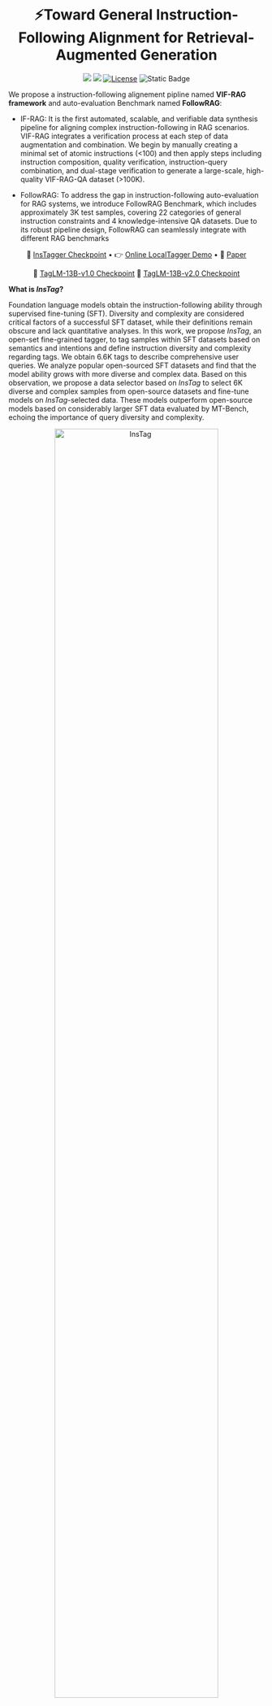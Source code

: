 # <div align="center">⚡Toward General Instruction-Following Alignment for Retrieval-Augmented Generation<div>


<div align="center">
<a href="https://arxiv.org/abs/2405.13576" target="_blank"><img src=https://img.shields.io/badge/arXiv-b5212f.svg?logo=arxiv></a>
<a href="https://huggingface.co/datasets/dongguanting/VIF-RAG-QA" target="_blank"><img src=https://img.shields.io/badge/%F0%9F%A4%97%20HuggingFace%20Datasets-27b3b4.svg></a>
<a href="https://github.com/dongguanting/IF-RAG/blob/main/LICENSE"><img alt="License" src="https://img.shields.io/badge/LICENSE-MIT-green"></a>
<a><img alt="Static Badge" src="https://img.shields.io/badge/made_with-Python-blue"></a>
</div>





We propose a instruction-following alignement pipline named **VIF-RAG framework** and auto-evaluation Benchmark named **FollowRAG**:

- IF-RAG: It is the first automated, scalable, and verifiable data synthesis pipeline for aligning complex instruction-following in RAG scenarios. VIF-RAG integrates a verification process at each step of data augmentation and combination. We begin by manually creating a minimal set of atomic instructions (<100) and then apply steps including instruction composition, quality verification, instruction-query combination, and dual-stage verification to generate a large-scale, high-quality VIF-RAG-QA dataset (>100K). 

- FollowRAG: To address the gap in instruction-following auto-evaluation for RAG systems, we introduce FollowRAG Benchmark, which includes approximately 3K test samples, covering 22 categories of general instruction constraints and 4 knowledge-intensive QA datasets. Due to its robust pipeline design, FollowRAG can seamlessly integrate with different RAG benchmarks


<p align="center">
🤗 <a href="https://huggingface.co/OFA-Sys/InsTagger" target="_blank">InsTagger Checkpoint</a> • 👉 <a href="https://www.modelscope.cn/studios/lukeminglkm/instagger_demo/summary" target="_blank">Online LocalTagger Demo</a> • 📖 <a href="https://arxiv.org/pdf/2308.07074.pdf" target="_blank">Paper</a>  <br>
</p>

<p align="center">
🤖️ <a href="https://huggingface.co/OFA-Sys/TagLM-13b-v1.0" target="_blank">TagLM-13B-v1.0 Checkpoint</a> 🤖️ <a href="https://huggingface.co/OFA-Sys/TagLM-13b-v2.0" target="_blank">TagLM-13B-v2.0 Checkpoint</a><br>
</p>


**What is *InsTag*?**

Foundation language models obtain the instruction-following ability through supervised fine-tuning (SFT).
Diversity and complexity are considered critical factors of a successful SFT dataset, while their definitions remain obscure and lack quantitative analyses.
In this work, we propose *InsTag*, an open-set fine-grained tagger, to tag samples within SFT datasets based on semantics and intentions and define instruction diversity and complexity regarding tags.
We obtain 6.6K tags to describe comprehensive user queries.
We analyze popular open-sourced SFT datasets and find that the model ability grows with more diverse and complex data.
Based on this observation, we propose a data selector based on *InsTag* to select 6K diverse and complex samples from open-source datasets and fine-tune models on *InsTag*-selected data.
These models outperform open-source models based on considerably larger SFT data evaluated by MT-Bench, echoing the importance of query diversity and complexity.

<p align="center" width="100%">
<a ><img src="assets/main_figure.png" alt="InsTag" style="width: 80%; min-width: 300px; display: block; margin: auto;"></a>
</p>




**What is *VIF-RAG*?**

we propose VIF-RAG, the first automated, scalable, and verifiable data synthesis pipeline for achieving complex instruction-following alignment in RAG scenarios. The core insight of VIF-RAG is to ensure every step of data augmentation and combination includes a proper verification process. Specifically, we start by manually crafting a minimal set of atomic instructions ($<$100) and developing combination rules to synthesize and verify complex instructions for a seed set. We then use supervised models for instruction rewriting. Motivated by tool execution studies~\citep{le2022coderl,qiao2024making}, we employ the same supervised model to generate verification code and automatically verify the quality of augmented instructions through the Python compiler's outputs. Finally, we combine these high-quality instructions with RAG datasets from various domains (each containing retrieved documents per query), performing the augmentation and dual validation process to synthesize a high-quality instruction-based RAG dataset, named VIF-RAG-QA ($>$100K samples).




## News

- [08/2023] 🔥 We have an online demo of InsTagger hosted by ModelScope. Please refer to the link on the top. Thanks ModelScope!

- [08/2023] 🔥 We released aligned LLMs **TagLM-13B-v1.0** and **TagLM-13B-v2.0** based on LLaMA and LLaMA-2 respectively. Both are fine-tuned on sub-sampled SFT data according to ***InsTag***. Download [v1.0]() and [v2.0](). 

- [08/2023] 🔥 We released an LLM **InsTagger** fine-tuned on our tagging results for local tagging deployments. Download [weight](https://huggingface.co/OFA-Sys/InsTagger). 

- [08/2023] 🔥 We introduced ***InsTag***, our SFT data analysis tool. Check out the [paper](). 

## Contents

- [Model Checkpoints](#model-checkpoints)
- [Citation](#citation)

## InsTagger

InsTagger is a LLaMa-2 based SFT model trained with FastChat in the vicuna template. You can easily download weight at [HuggingFace ModelHub](https://huggingface.co/OFA-Sys/InsTagger) and then use [FastChat](https://github.com/lm-sys/FastChat) to serve or inference. Demo codes are about to be released.

## Model Checkpoints

- **InsTagger** for local query tagging:

    **InsTagger** is an tagging LLM which is fine-tuned on **InsTag**'s tagging results on open-resourced SFT data. The model is based on 7B version LLaMA-2.

    Download the model checkpoint below:

    | Model | Checkpoint | Exact Match F1 | Semantic-based Fuzzy Match F1  | License |
    | ----- |------| -------| -------| ----- |
    | LocalTagger | 🤗 <a href="" target="_blank">HF Link</a>  | **31.8%** | **73.4%**  | <a href="https://ai.meta.com/resources/models-and-libraries/llama-downloads/" target="_blank">LLaMA 2 License </a> |




- **TagLM**, fine-tuned on our SFT data sub-sampled by complexity-first diverse sampling procedure:

    With only 6k data from current open-resourced SFT dataset, **TagLM** can outperform many open-resourced LLMs on MT-Bench using GPT-4 as a judge. 

    Download the model checkpoint below:

    | Model | Checkpoint | MT-Bench  | License |
    | ----- |------| -------| ----- |
    | TagLM-13B-v1.0 | 🤗 <a href="" target="_blank">HF Hub Link</a>  |  **6.44**	  | <a href="https://ai.meta.com/resources/models-and-libraries/llama-downloads/" target="_blank">LLaMA License </a> |
    | TagLM-13B-v2.0 | 🤗 <a href="" target="_blank">HF Hub Link</a>  |  **6.55**	  | <a href="https://ai.meta.com/resources/models-and-libraries/llama-downloads/" target="_blank">LLaMA 2 License </a> |

    All models are either based on LLaMA or LLaMA-2 and should be used under their licenses accordingly. All the models are fine-tuned using [FastChat](https://github.com/lm-sys/FastChat) codebase, and we apply the system template of Vicuna V1.1. 


## Citation 

Please cite our work if you find the repository helpful.

```
@misc{lu2023instag,
      title={#InsTag: Instruction Tagging for Analyzing Supervised Fine-tuning of Large Language Models}, 
      author={Keming Lu and Hongyi Yuan and Zheng Yuan and Runji Lin and Junyang Lin and Chuanqi Tan and Chang Zhou and Jingren Zhou},
      year={2023},
      eprint={2308.07074},
      archivePrefix={arXiv},
      primaryClass={cs.CL}
}
```



https://drive.google.com/drive/folders/1dCCpAVPiwPgjOhuKGcyonwgfr2kntJHZ?usp=sharing
